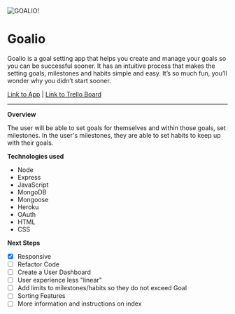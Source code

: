 ![GOALIO!](https://i.imgur.com/gOXXmON.gif)
# Goalio
Goalio is a goal setting app that helps you create and manage your goals so you can be successful sooner. It has an intuitive process that makes the setting goals, milestones and habits simple and easy. It’s so much fun, you’ll wonder why you didn’t start sooner.

[Link to App](https://goal-io.herokuapp.com/) | [Link to Trello Board](https://trello.com/b/cyVMfQ3m/goalio-goal-habit-tracker)

---

**Overview**

The user will be able to set goals for themselves and within those goals, set milestones. In the user's milestones, they are able to set habits to keep up with their goals.

**Technologies used**
- Node
- Express
- JavaScript
- MongoDB
- Mongoose
- Heroku
- OAuth
- HTML
- CSS


**Next Steps**
- [x] Responsive
- [ ] Refactor Code
- [ ] Create a User Dashboard
- [ ] User experience less "linear"
- [ ] Add limits to milestones/habits so they do not exceed Goal
- [ ] Sorting Features
- [ ] More information and instructions on index